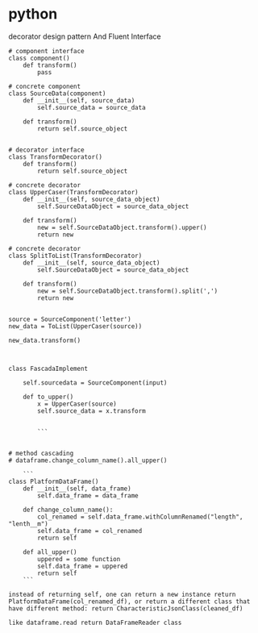 # python

decorator design pattern  And Fluent Interface


```
# component interface
class component()
	def transform()
		pass

# concrete component		
class SourceData(component)
	def __init__(self, source_data)
		self.source_data = source_data
		
	def transform()
		return self.source_object
		
		
# decorator interface	
class TransformDecorator()
	def transform()
		return self.source_object

# concrete decorator 		
class UpperCaser(TransformDecorator)
	def __init__(self, source_data_object)
		self.SourceDataObject = source_data_object

	def transform()
		new = self.SourceDataObject.transform().upper()
		return new
		
# concrete decorator 		
class SplitToList(TransformDecorator)
	def __init__(self, source_data_object)
		self.SourceDataObject = source_data_object

	def transform()
		new = self.SourceDataObject.transform().split(',')
		return new
		

source = SourceComponent('letter')
new_data = ToList(UpperCaser(source))

new_data.transform()



class FascadaImplement
	
	self.sourcedata = SourceComponent(input)
		
	def to_upper()
		x = UpperCaser(source)
		self.source_data = x.transform
		

		```
		
		
# method cascading
# dataframe.change_column_name().all_upper()

	```
class PlatformDataFrame()
	def __init__(self, data_frame)
		self.data_frame = data_frame
		
	def change_column_name():
		col_renamed = self.data_frame.withColumnRenamed("length", "lenth__m")
		self.data_frame = col_renamed
		return self
		
	def all_upper()
		uppered = some function
		self.data_frame = uppered
		return self
	```

instead of returning self, one can return a new instance return PlatformDataFrame(col_renamed_df), or return a different class that have different method: return CharacteristicJsonClass(cleaned_df) 

like dataframe.read return DataFrameReader class


